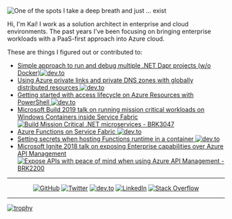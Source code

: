 ![One of the spots I take a deep breath and just ... exist](https://res.cloudinary.com/practicaldev/image/fetch/s--E3J7Qj_I--/c_imagga_scale,f_auto,fl_progressive,h_420,q_auto,w_1000/https://dev-to-uploads.s3.amazonaws.com/i/r5etlmwo8yqfxk475uvi.JPG)

Hi, I'm Kai! I work as a solution architect in enterprise and cloud environments. The past years I've been focusing on bringing enterprise workloads with a PaaS-first approach into Azure cloud.

These are things I figured out or contributed to:

- [Simple approach to run and debug multiple .NET Dapr projects (w/o Docker)<img src="https://img.shields.io/badge/dev.to--_.svg?style=social&logo=dev.to" alt="dev.to">](https://dev.to/kaiwalter/simple-approach-to-run-and-debug-multiple-net-dapr-projects-w-o-docker-289k)
- [Using Azure private links and private DNS zones with globally distributed resources <img src="https://img.shields.io/badge/dev.to--_.svg?style=social&logo=dev.to" alt="dev.to">](https://dev.to/kaiwalter/using-azure-private-links-and-private-dns-zones-with-globally-distributed-resources-4ce3)
- [Getting started with access lifecycle on Azure Resources with PowerShell <img src="https://img.shields.io/badge/dev.to--_.svg?style=social&logo=dev.to" alt="dev.to">](https://dev.to/kaiwalter/getting-started-with-access-lifecycle-on-azure-resources-with-powershell-2988)
- [Microsoft Build 2019 talk on running mission critical workloads on Windows Containers inside Service Fabric<br/><img src="https://img.shields.io/youtube/views/sU52ULgX7YU" alt="Build Mission Critical .NET microservices - BRK3047">](https://www.youtube.com/watch?v=sU52ULgX7YU&t=2058)
- [Azure Functions on Service Fabric <img src="https://img.shields.io/badge/dev.to--_.svg?style=social&logo=dev.to" alt="dev.to">](https://dev.to/kaiwalter/azure-functions-on-service-fabric-40n8)
- [Setting secrets when hosting Functions runtime in a container <img src="https://img.shields.io/badge/dev.to--_.svg?style=social&logo=dev.to" alt="dev.to">](https://dev.to/kaiwalter/setting-secrets-when-hosting-functions-runtime-in-a-container-4obp)
- [Microsoft Ignite 2018 talk on exposing Enterprise capabilities over Azure API Management<br/><img src="https://img.shields.io/badge/--_.svg?style=social&logo=youtube" alt="Expose APIs with peace of mind when using Azure API Management - BRK2200">](https://www.youtube.com/watch?v=BoZimCedfq8&t=1318)

---

<p align="center">
	<a href="https://github.com/kaiwalter"><img src="https://img.shields.io/github/followers/kaiwalter.svg?label=GitHub&style=social" alt="GitHub"></a>
	<a href="https://twitter.com/ancientitguy"><img src="https://img.shields.io/twitter/follow/ancientitguy?label=Twitter&style=social" alt="Twitter"></a>
	<a href="https://dev.to/kaiwalter"><img src="https://img.shields.io/badge/dev.to--_.svg?style=social&logo=dev.to" alt="dev.to"></a>
	<a href="https://www.linkedin.com/in/kaiwalter/"><img src="https://img.shields.io/badge/LinkedIn--_.svg?style=social&logo=linkedin" alt="LinkedIn"></a>
	<a href="https://stackoverflow.com/users/4947644/kai-walter"><img src="https://img.shields.io/badge/Stack Overflow--_.svg?style=social&logo=stackoverflow" alt="Stack Overflow"></a>
</p>

---

[![trophy](https://github-profile-trophy.vercel.app/?username=kaiwalter)](https://github.com/ryo-ma/github-profile-trophy)

